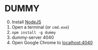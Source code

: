 DUMMY
===

  0. Install [NodeJS](http://nodejs.org#download)
  1. Open a terminal (or `cmd.exe`)
  2. `npm install -g dummy`
  3. dummy-server 4040
  4. Open Google Chrome to [localhost:4040](http://localhost:4040)
